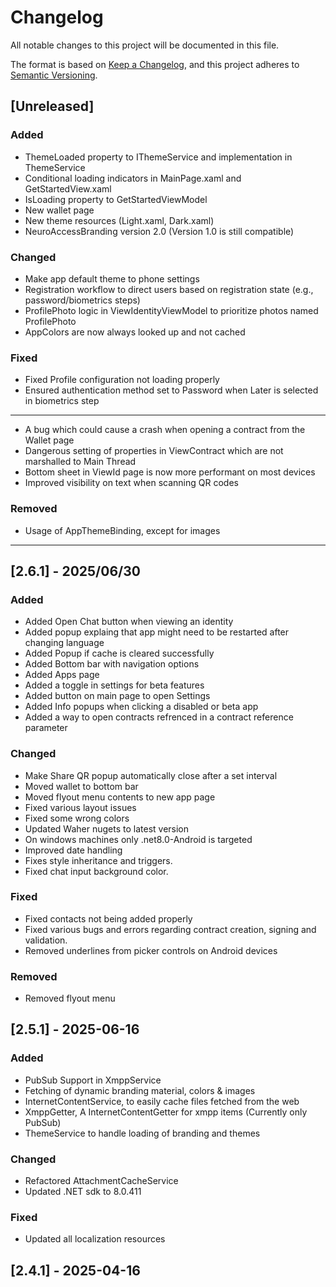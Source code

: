 # Changelog

All notable changes to this project will be documented in this file.

The format is based on [Keep a Changelog](https://keepachangelog.com/en/1.1.0/),
and this project adheres to [Semantic Versioning](https://semver.org/spec/v2.0.0.html).

## [Unreleased]

### Added

- ThemeLoaded property to IThemeService and implementation in ThemeService
- Conditional loading indicators in MainPage.xaml and GetStartedView.xaml
- IsLoading property to GetStartedViewModel
- New wallet page
- New theme resources (Light.xaml, Dark.xaml)
- NeuroAccessBranding version 2.0 (Version 1.0 is still compatible)

### Changed

- Make app default theme to phone settings
- Registration workflow to direct users based on registration state (e.g., password/biometrics steps)
- ProfilePhoto logic in ViewIdentityViewModel to prioritize photos named ProfilePhoto
- AppColors are now always looked up and not cached

### Fixed

- Fixed Profile configuration not loading properly
- Ensured authentication method set to Password when Later is selected in biometrics step
- --
- A bug which could cause a crash when opening a contract from the Wallet page
- Dangerous setting of properties in ViewContract which are not marshalled to Main Thread
- Bottom sheet in ViewId page is now more performant on most devices
- Improved visibility on text when scanning QR codes

### Removed

- Usage of AppThemeBinding, except for images
- --

## [2.6.1] - 2025/06/30

### Added

- Added Open Chat button when viewing an identity
- Added popup explaing that app might need to be restarted after changing language
- Added Popup if cache is cleared successfully
- Added Bottom bar with navigation options
- Added Apps page
- Added a toggle in settings for beta features
- Added button on main page to open Settings
- Added Info popups when clicking a disabled or beta app
- Added a way to open contracts refrenced in a contract reference parameter

### Changed

- Make Share QR popup automatically close after a set interval
- Moved wallet to bottom bar
- Moved flyout menu contents to new app page
- Fixed various layout issues
- Fixed some wrong colors
- Updated Waher nugets to latest version
- On windows machines only .net8.0-Android is targeted
- Improved date handling
- Fixes style inheritance and triggers.
- Fixed chat input background color.

### Fixed

- Fixed contacts not being added properly
- Fixed various bugs and errors regarding contract creation, signing and validation.
- Removed underlines from picker controls on Android devices

### Removed

- Removed flyout menu

## [2.5.1] - 2025-06-16

### Added

- PubSub Support in XmppService
- Fetching of dynamic branding material, colors & images
- InternetContentService, to easily cache files fetched from the web
- XmppGetter, A InternetContentGetter for xmpp items (Currently only PubSub)
- ThemeService to handle loading of branding and themes

### Changed

- Refactored AttachmentCacheService
- Updated .NET sdk to 8.0.411

### Fixed

- Updated all localization resources

## [2.4.1] - 2025-04-16


